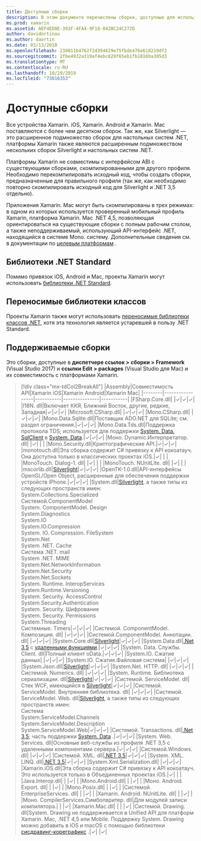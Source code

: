 ```yaml
---
title: Доступные сборки
description: В этом документе перечислены сборки, доступные для использования в Xamarin. iOS, Xamarin. Android и Xamarin. Mac. Он также содержит ссылки на документацию по библиотекам .NET Standard и переносимым библиотекам классов.
ms.prod: xamarin
ms.assetid: AEF4ED0E-391F-4FA4-9F18-842BC24C272D
author: davidortinau
ms.author: daortin
ms.date: 03/13/2018
ms.openlocfilehash: 238011b4762f2d394629e75fbde476e618219df2
ms.sourcegitcommit: 2fbe4932a319af4ebc829f65eb1fb1816ba305d3
ms.translationtype: MT
ms.contentlocale: ru-RU
ms.lasthandoff: 10/29/2019
ms.locfileid: "73016353"
---
```

# <a name="available-assemblies"></a>Доступные сборки

Все устройства Xamarin. iOS, Xamarin. Android и Xamarin. Mac поставляются с более чем десятком сборок. Так же, как Silverlight — это расширенное подмножество сборок для настольных систем .NET, платформы Xamarin также являются расширенным подмножеством нескольких сборок Silverlight и настольных систем .NET.

Платформы Xamarin не совместимы с интерфейсом ABI с существующими сборками, скомпилированными для другого профиля. Необходимо перекомпилировать исходный код, чтобы создать сборки, предназначенные для правильного профиля (так же, как необходимо повторно скомпилировать исходный код для Silverlight и .NET 3,5 отдельно).

Приложения Xamarin. Mac могут быть скомпилированы в трех режимах: в одном из которых используется проверенный мобильный профиль Xamarin, платформа Xamarin. Mac .NET 4,5, позволяющая ориентироваться на существующие сборки с полным рабочим столом, а также неподдерживаемый, использующий API-интерфейс .NET, находящийся в системе Mono. систему. Дополнительные сведения см. в документации по [целевым платформам](~/mac/platform/target-framework.md) .

## <a name="net-standard-libraries"></a>Библиотеки .NET Standard

Помимо привязок iOS, Android и Mac, проекты Xamarin могут использовать [библиотеки .NET Standard](~/cross-platform/app-fundamentals/net-standard.md).

## <a name="portable-class-libraries"></a>Переносимые библиотеки классов

Проекты Xamarin также могут использовать [переносимые библиотеки классов .NET](~/cross-platform/app-fundamentals/pcl.md), хотя эта технология является устаревшей в пользу .NET Standard.

## <a name="supported-assemblies"></a>Поддерживаемые сборки

Это сборки, доступные в **диспетчере ссылок > сборки > Framework** (Visual Studio 2017) и **ссылки Edit > packages** (Visual Studio для Mac) и их совместимость с платформами Xamarin.

> [!div class="mx-tdCol2BreakAll"]
> |Assembly|Совместимость API|Xamarin iOS|Xamarin Android|Xamarin Mac|
> |--------|-----------------|-----------|---------------|-----------|
> |FSharp.Core.dll| |✓|✓|✓|
> |l18N. dll|Включает ККЯ, Ближний Восток, другие, редкие, Западная|✓|✓|✓|
> |Microsoft.CSharp.dll| |✓|✓|✓|
> |Mono.CSharp.dll| |✓|✓|✓|
> |Mono.Data.Sqlite.dll|Поставщик ADO.NET для SQLite; см. раздел ограничения.|✓|✓|✓|
> |Mono.Data.Tds.dll|Поддержка протокола TDS; используется для поддержки [System. Data. SqlClient](xref:System.Data.SqlClient) в [System. Data](xref:System.Data).|✓|✓|✓|
> |Моно. Dynamic. &#8203;Интерпретатор. dll| |✓| | |
> |Mono.Security.dll|Криптографические API.|✓|✓|✓|
> |monotouch.dll|Эта сборка содержит C# привязку к API кокоатауч. Она доступна только в классических проектах iOS.|✓| | |
> |MonoTouch. &#8203;Dialog-1. dll| |✓| | |
> |MonoTouch. &#8203;NUnitLite. dll| |✓| | |
> |mscorlib.dll|[Silverlight](https://msdn.microsoft.com/library/cc838194(VS.95).aspx)|✓|✓|✓|
> |OpenTK-1.0.dll|API-интерфейсы OpenGL/Open Object, расширенные для обеспечения поддержки устройств iPhone.|✓|✓|✓|
> |System.dll|[Silverlight](https://msdn.microsoft.com/library/cc838194(VS.95).aspx), а также типы из следующих пространств имен:<br />System.Collections.Specialized<br />Системой. &#8203;ComponentModel<br />System. ComponentModel. Design<br />System.Diagnostics<br />System.IO<br />System.IO.Compression<br />System. IO. Compression. FileSystem<br />System.Net<br />System .NET. Cache<br />Система .NET. mail<br />System .NET. MIME<br />System.Net. &#8203;NetworkInformation<br />System.Net.Security<br />System.Net.Sockets<br />System. Runtime. &#8203;InteropServices<br />System.Runtime.Versioning<br />System. Security. &#8203;AccessControl<br />System.Security.Authentication<br />System. Security. &#8203;Шифрование<br />System. Security. Permissions<br />System.Threading<br />Системные. Timers|✓|✓|✓|
> |Системой. &#8203;ComponentModel. &#8203;Композиция. dll| |✓|✓|✓|
> |Системой. &#8203;ComponentModel. &#8203;Аннотации. dll| |✓|✓|✓|
> |System.Core.dll|[Silverlight](https://msdn.microsoft.com/library/cc838194(VS.95).aspx)|✓|✓|✓|
> |System.Data.dll|[.Net 3,5](https://msdn.microsoft.com/library/ms229335.aspx) с [удаленными функциями](~/ios/data-cloud/system.data.md).|✓|✓|✓|
> |System. Data. &#8203;Службы. &#8203;Client. dll|Полный клиент oData.|✓|✓|✓|
> |System.IO. &#8203;Сжатие данных| |✓|✓|✓|
> |System.IO. &#8203;Сжатие. &#8203;Файловая система| |✓|✓|✓|
> |System.Json.dll|[Silverlight](https://msdn.microsoft.com/library/cc838194(VS.95).aspx)|✓|✓|✓|
> |System.Net. &#8203;HTTP. dll| |✓|✓|✓|
> |Системой. &#8203;Numerics. dll| |✓|✓|✓|
> |System. Runtime. &#8203;Библиотека сериализации. dll|[Silverlight](https://msdn.microsoft.com/library/cc838194(VS.95).aspx)|✓|✓|✓|
> |Системой. &#8203;ServiceModel. dll|Стек WCF, имеющийся в [Silverlight](https://msdn.microsoft.com/library/cc838194(VS.95).aspx)|✓|✓|✓|
> |Системой. &#8203;ServiceModel. &#8203;Внутренняя библиотека. dll| |✓|✓|✓|
> |Системой. &#8203;ServiceModel. &#8203;Web. dll|[Silverlight](https://msdn.microsoft.com/library/cc838194(VS.95).aspx), а также типы из следующих пространств имен: <br />Система<br />System.ServiceModel.Channels<br />System.ServiceModel.Description<br />System.ServiceModel.Web|✓|✓|✓|
> |Системой. &#8203;Transactions. dll|[.Net 3,5](https://msdn.microsoft.com/library/ms229335.aspx); часть поддержки [System. Data](~/ios/data-cloud/system.data.md) .|✓|✓|✓|
> |System. Web. &#8203;Services. dll|Основные веб-службы из профиля .NET 3,5 с удаленными компонентами сервера.|✓|✓|✓|
> |Системой. &#8203;Windows. dll| |✓|✓|✓|
> |Системой. &#8203;XML. dll|[.NET 3.5](https://msdn.microsoft.com/library/ms229335.aspx)|✓|✓|✓|
> |System. XML. &#8203;LINQ. dll|[.NET 3.5](https://msdn.microsoft.com/library/ms229335.aspx)|✓|✓|✓|
> |System.Xml.Serialization.dll| |✓|✓|✓|
> |Xamarin.iOS.dll|Эта сборка содержит C# привязку к API кокоатауч. Это используется только в Объединенных проектах iOS.|✓| | |
> |Java.Interop.dll| | |✓| |
> |Mono.Android.dll| | |✓| |
> |Моно. Android. &#8203;Export. dll| | |✓| |
> |Mono.Posix.dll| | |✓| |
> |Системой. &#8203;EnterpriseServices. dll| | |✓| |
> |Xamarin. Android. &#8203;NUnitLite. dll| | |✓| |
> |Моно. CompilerServices. &#8203;Симболвритер. dll|Для модулей записи компилятора.| | |✓|
> |Xamarin.Mac.dll| | | |✓|
> |Системой. &#8203;Drawing. dll|System. Drawing не поддерживается в Unified API для платформ Xamarin. Mac, .NET 4,5 или Mobile. Поддержку System. Drawing можно добавить в iOS и macOS с помощью библиотеки [сисдравинг-кореграфикс](https://github.com/mono/sysdrawing-coregraphics) .|✓| |✓|
